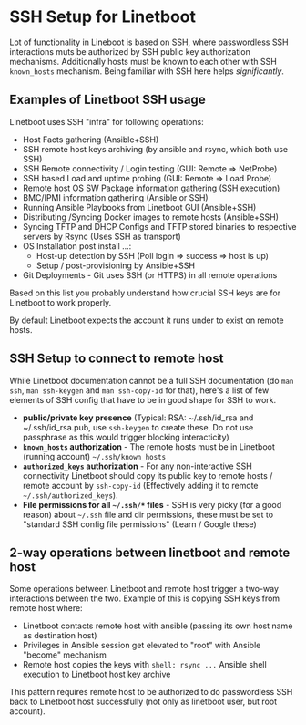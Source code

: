 # SSH Setup for Linetboot

Lot of functionality in Lineboot is based on SSH, where passwordless SSH
interactions muts be authorized by SSH public key authorization mechanisms.
Additionally hosts must be known to each other with SSH `known_hosts` mechanism.
Being familiar with SSH here helps *significantly*.

## Examples of Linetboot SSH usage

Linetboot uses SSH "infra" for following operations:

- Host Facts gathering (Ansible+SSH)
- SSH remote host keys archiving (by ansible and rsync, which both use SSH)
- SSH Remote connectivity / Login testing (GUI: Remote => NetProbe)
- SSH based Load and uptime probing (GUI: Remote => Load Probe)
- Remote host OS SW Package information gathering (SSH execution)
- BMC/IPMI information gathering (Ansible or SSH)
- Running Ansible Playbooks from Linetboot GUI (Ansible+SSH)
- Distributing /Syncing Docker images to remote hosts (Ansible+SSH)
- Syncing TFTP and DHCP Configs and TFTP stored binaries to respective servers by Rsync (Uses SSH as transport)
- OS Installation post install ...:
  - Host-up detection by SSH (Poll login => success => host is up)
  - Setup / post-provisioning by Ansible+SSH
- Git Deployments - Git uses SSH (or HTTPS) in all remote operations

Based on this list you probably understand how crucial SSH keys are for
Linetboot to work properly.

By default Linetboot expects the account it runs under to exist on remote hosts.

## SSH Setup to connect to remote host

While Linetboot documentation cannot be a full SSH documentation (do `man ssh`,
`man ssh-keygen` and `man ssh-copy-id` for that), here's a list of few elements of SSH config that have to be in good shape for SSH to work.

- **public/private key presence** (Typical: RSA: ~/.ssh/id_rsa and ~/.ssh/id_rsa.pub, use `ssh-keygen` to create these. Do not use passphrase as
this would trigger blocking interacticity)
- **`known_hosts` authorization** - The remote hosts must be in Linetboot (running account) `~/.ssh/known_hosts`
- **`authorized_keys` authorization** - For any non-interactive SSH connectivity Linetboot should copy its public key to remote hosts / remote account by `ssh-copy-id` (Effectively adding it to remote `~/.ssh/authorized_keys`).
- **File permissions for all `~/.ssh/*` files** - SSH is very picky (for a good reason) about `~/.ssh` file and dir permissions, these must be set to "standard SSH config file permissions" (Learn / Google these)

## 2-way operations between linetboot and remote host

Some operations between Linetboot and remote host trigger a two-way
interactions between the two. Example of this is copying SSH keys from remote host where:
- Linetboot contacts remote host with ansible (passing its own host name as destination host)
- Privileges in Ansible session get elevated to "root" with Ansible "become" mechanism
- Remote host copies the keys with `shell: rsync ...` Ansible shell execution
  to Linetboot host key archive

This pattern requires remote host to be authorized to do passwordless SSH back to Linetboot host successfully (not only as linetboot user, but root account).

<!-- illustrations: one-way, two-way, two-way with switch user -->
